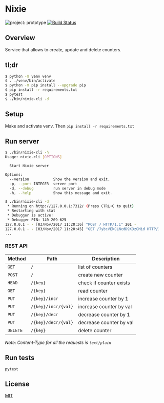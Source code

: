 # Nixie

![project: prototype](https://img.shields.io/badge/project-prototype-orange.svg)
[![Build Status](https://github.com/eiri/nixie-prototype/workflows/build/badge.svg)](https://github.com/eiri/nixie-prototype/actions)

## Overview

Service that allows to create, update and delete counters.

## tl;dr

```bash
$ python -m venv venv
$ . ./venv/bin/activate
$ python -m pip install --upgrade pip
$ pip install -r requirements.txt
$ pytest
$ ./bin/nixie-cli -d
```

## Setup
Make and activate venv. Then `pip install -r requirements.txt`

## Run server
```bash
$ ./bin/nixie-cli -h
Usage: nixie-cli [OPTIONS]

  Start Nixie server

Options:
  --version           Show the version and exit.
  -p, --port INTEGER  server port
  -d, --debug         run server in debug mode
  -h, --help          Show this message and exit.

$ ./bin/nixie-cli -d
 * Running on http://127.0.0.1:7312/ (Press CTRL+C to quit)
 * Restarting with stat
 * Debugger is active!
 * Debugger PIN: 140-209-625
127.0.0.1 - - [03/Nov/2017 11:20:36] "POST / HTTP/1.1" 201 -
127.0.0.1 - - [03/Nov/2017 11:20:45] "GET /7ybcVEkCLNcdD9X3zGMid HTTP/1.1" 200 -
...
```

### REST API

| Method   | Path                | Description             |
| -------- | ------------------- | ----------------------- |
| `GET`    | `/`                 | list of counters        |
| `POST`   | `/`                 | create new counter      |
| `HEAD`   | `/{key}`            | check if counter exists |
| `GET`    | `/{key}`            | read counter            |
| `PUT`    | `/{key}/incr`       | increase counter by 1   |
| `PUT`    | `/{key}/incr/{val}` | increase counter by val |
| `PUT`    | `/{key}/decr`       | decrease counter by 1   |
| `PUT`    | `/{key}/decr/{val}` | decrease counter by val |
| `DELETE` | `/{key}`            | delete counter          |

_Note: Content-Type for all the requests is `text/plain`_

## Run tests
`pytest`

## License

[MIT](https://github.com/eiri/nixie/blob/master/LICENSE "MIT License")
